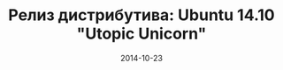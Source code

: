 ---
layout: post
title: "Релиз дистрибутива: Ubuntu 14.10 \"Utopic Unicorn\""
date: 2014-10-23   
---
